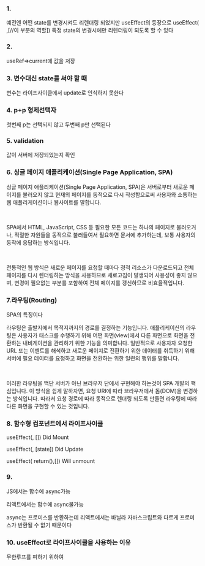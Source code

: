 ### 1.
예전엔 어떤 state를 변경시켜도 리렌더링 되었지만 useEffect의 등장으로
useEffect(  ,[//이 부분의 역할]) 특정 state의 변경시에만 리렌더링이 되도록 할 수 있다

### 2.
useRef=>current에 값을 저장

### 3. 변수대신 state를 써야 할 때
변수는 라이프사이클에서 update로 인식하지 못한다

### 4. p+p 형제선택자
첫번째 p는 선택되지 않고 두번째 p만 선택된다

### 5. validation
값이 서버에 저장되었는지 확인

### 6. 싱글 페이지 애플리케이션(Single Page Application, SPA)
싱글 페이지 애플리케이션(Single Page Application, SPA)은 서버로부터 새로운 페이지를 불러오지 않고 현재의 페이지를 동적으로 다시 작성함으로써 사용자와 소통하는 웹 애플리케이션이나 웹사이트를 말합니다.

​

SPA에서 HTML, JavaScript, CSS 등 필요한 모든 코드는 하나의 페이지로 불러오거나, 적절한 자원들을 동적으로 불러들여서 필요하면 문서에 추가하는데, 보통 사용자의 동작에 응답하는 방식입니다.

​

전통적인 웹 방식은 새로운 페이지를 요청할 때마다 정적 리소스가 다운로드되고 전체 페이지를 다시 렌더링하는 방식을 사용하므로 새로고침이 발생되어 사용성이 좋지 않으며, 변경이 필요없는 부분를 포함하여 전체 페이지를 갱신하므로 비효율적입니다.

### 7.라우팅(Routing)

SPA의 특징이다

라우팅은 출발지에서 목적지까지의 경로를 결정하는 기능입니다. 애플리케이션의 라우팅은 사용자가 태스크를 수행하기 위해 어떤 화면(view)에서 다른 화면으로 화면을 전환하는 내비게이션을 관리하기 위한 기능을 의미합니다. 일반적으로 사용자자 요청한 URL 또는 이벤트를 해석하고 새로운 페이지로 전환하기 위한 데이터를 취득하기 위해 서버에 필요 데이터를 요청하고 화면을 전환하는 위한 일련의 행위를 말합니다.

​

이러한 라우팅을 백단 서버가 아닌 브라우저 단에서 구현해야 하는것이 SPA 개발의 핵심입니다. 이 방식을 쉽게 말하자면, 요청 URI에 따라 브라우저에서 돔(DOM)을 변경하는 방식입니다. 따라서 요청 경로에 따라 동적으로 렌더링 되도록 만들면 라우팅에 따라 다른 화면을 구현할 수 있는 것입니다.

### 8. 함수형 컴포넌트에서 라이프사이클

useEffect(, []) Did Mount

useEffect(, [state]) Did Update

useEffect( return(),[]) Will unmount

### 9.
JS에서는 함수에 async가능

리액트에서는 함수에 async불가능

async는 프로미스를 반환하는데 리액트에서는 바닐라 자바스크립트와 다르게 프로미스가 반환될 수 없기 때문이다

### 10. useEffect로 라이프사이클을 사용하는 이유

무한루프를 피하기 위하여

